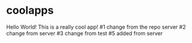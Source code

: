 # coolapps
Hello World! This is a really cool app!
#1 change from the repo server
#2 change from server
#3 change from test
#5 added from server
